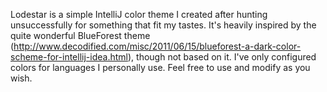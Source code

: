 Lodestar is a simple IntelliJ color theme I created after hunting unsuccessfully for something that fit my 
tastes.  It's heavily inspired by the quite wonderful BlueForest theme 
(http://www.decodified.com/misc/2011/06/15/blueforest-a-dark-color-scheme-for-intellij-idea.html), though 
not based on it.  I've only configured colors for languages I personally use.  Feel free to use and modify as you wish.
